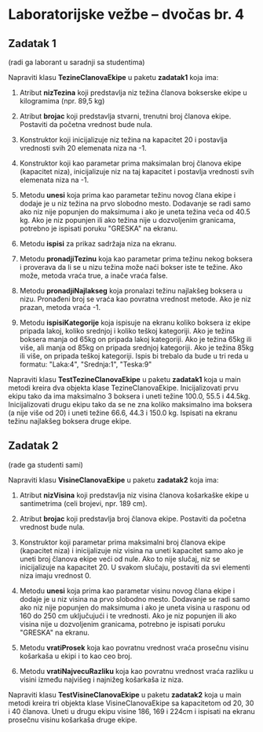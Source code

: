 # Laboratorijske vežbe – dvočas br. 4

## Zadatak 1
(radi ga laborant u saradnji sa studentima)


Napraviti klasu **TezineClanovaEkipe** u paketu **zadatak1** koja ima:

1. Atribut **nizTezina** koji predstavlja niz težina članova bokserske ekipe u kilogramima (npr. 89,5 kg)

2. Atribut **brojac** koji predstavlja stvarni, trenutni broj članova ekipe. Postaviti da početna vrednost bude nula.

3. Konstruktor koji inicijalizuje niz težina na kapacitet 20 i postavlja vrednosti svih 20 elemenata niza na -1.

3. Konstruktor koji kao parametar prima maksimalan broj članova ekipe (kapacitet niza), inicijalizuje niz na taj kapacitet i postavlja vrednosti svih elemenata niza na -1.

4. Metodu **unesi** koja prima kao parametar težinu novog člana ekipe i dodaje je u niz težina na prvo slobodno mesto. Dodavanje se radi samo ako niz nije popunjen do maksimuma i ako je uneta težina veća od 40.5 kg. Ako je niz popunjen ili ako težina nije u dozvoljenim granicama, potrebno je ispisati poruku "GRESKA" na ekranu.

5. Metodu **ispisi** za prikaz sadržaja niza na ekranu.

6. Metodu **pronadjiTezinu** koja kao parametar prima težinu nekog boksera i proverava da li se u nizu težina može naći bokser iste te težine. Ako može, metoda vraća true, a inače vraća false.

7. Metodu **pronadjiNajlakseg** koja pronalazi težinu najlakšeg boksera u nizu. Pronađeni broj se vraća kao povratna vrednost metode. Ako je niz prazan, metoda vraća -1.

8. Metodu **ispisiKategorije** koja ispisuje na ekranu koliko boksera iz ekipe pripada lakoj, koliko srednjoj i koliko teškoj kategoriji. Ako je težina boksera manja od 65kg on pripada lakoj kategoriji. Ako je težina 65kg ili više, ali manja od 85kg on pripada srednjoj kategoriji. Ako je težina 85kg ili više, on pripada teškoj kategoriji. Ispis bi trebalo da bude u tri reda u formatu: "Laka:4", "Srednja:1", "Teska:9"

Napraviti klasu **TestTezineClanovaEkipe** u paketu **zadatak1** koja u main metodi kreira dva objekta klase TezineClanovaEkipe. Inicijalizovati prvu ekipu tako da ima maksimalno 3 boksera i uneti težine 100.0, 55.5 i 44.5kg. Inicijalizovati drugu ekipu tako da se ne zna koliko maksimalno ima boksera (a nije više od 20) i uneti težine 66.6, 44.3 i 150.0 kg. Ispisati na ekranu težinu najlakšeg boksera druge ekipe.


## Zadatak 2
(rade ga studenti sami)

Napraviti klasu **VisineClanovaEkipe** u paketu **zadatak2** koja ima:

1. Atribut **nizVisina** koji predstavlja niz visina članova košarkaške ekipe u santimetrima (celi brojevi, npr. 189 cm). 

2. Atribut **brojac** koji predstavlja broj članova ekipe. Postaviti da početna vrednost bude nula.

3. Konstruktor koji parametar prima maksimalni broj članova ekipe (kapacitet niza) i inicijalizuje niz visina na uneti kapacitet samo ako je uneti broj članova ekipe veći od nule. Ako to nije slučaj, niz se inicijalizuje na kapacitet 20. U  svakom slučaju, postaviti da svi elementi niza imaju vrednost 0.

4. Metodu **unesi** koja prima kao parametar visinu novog člana ekipe i dodaje je u niz visina na prvo slobodno mesto. Dodavanje se radi samo ako niz nije popunjen do maksimuma i ako je uneta visina u rasponu od 160 do 250 cm uključujući i te vrednosti. Ako je niz popunjen ili ako visina nije u dozvoljenim granicama, potrebno je ispisati poruku "GRESKA" na ekranu.

5. Metodu **vratiProsek** koja kao povratnu vrednost vraća prosečnu visinu košarkaša u ekipi i to kao ceo broj.

6. Metodu **vratiNajvecuRazliku** koja kao povratnu vrednost vraća razliku u visini između najvišeg i najnižeg košarkaša iz niza.

Napraviti klasu **TestVisineClanovaEkipe** u paketu **zadatak2** koja u main metodi kreira tri objekta klase VisineClanovaEkipe sa kapacitetom od 20, 30 i 40 članova. Uneti u drugu ekipu visine 186, 169 i 224cm i ispisati na ekranu prosečnu visinu košarkaša druge ekipe.
